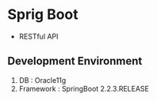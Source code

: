 # Sprig Boot

* RESTful API

## Development Environment
1. DB : Oracle11g
2. Framework : SpringBoot 2.2.3.RELEASE